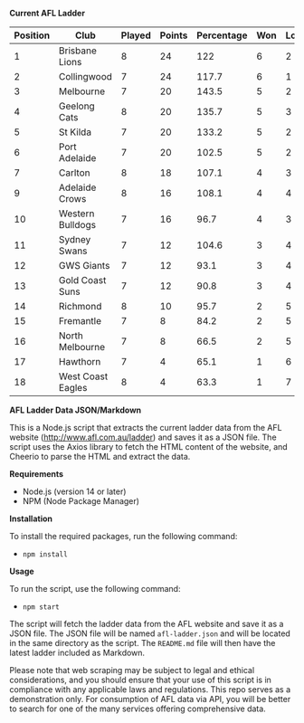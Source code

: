 **Current AFL Ladder**

| Position | Club | Played | Points | Percentage | Won | Lost | Drawn | PF | PA |
| -------- | ---- | ------ | ------ | ---------- | --- | ---- | ----- | -- | -- |
| 1 | Brisbane Lions | 8 | 24 | 122 | 6 | 2 | 0 | 809 | 663 |
| 2 | Collingwood | 7 | 24 | 117.7 | 6 | 1 | 0 | 625 | 531 |
| 3 | Melbourne | 7 | 20 | 143.5 | 5 | 2 | 0 | 769 | 536 |
| 4 | Geelong Cats | 8 | 20 | 135.7 | 5 | 3 | 0 | 862 | 635 |
| 5 | St Kilda | 7 | 20 | 133.2 | 5 | 2 | 0 | 586 | 440 |
| 6 | Port Adelaide | 7 | 20 | 102.5 | 5 | 2 | 0 | 604 | 589 |
| 7 | Carlton | 8 | 18 | 107.1 | 4 | 3 | 1 | 677 | 632 |
| 9 | Adelaide Crows | 8 | 16 | 108.1 | 4 | 4 | 0 | 721 | 667 |
| 10 | Western Bulldogs | 7 | 16 | 96.7 | 4 | 3 | 0 | 530 | 548 |
| 11 | Sydney Swans | 7 | 12 | 104.6 | 3 | 4 | 0 | 641 | 613 |
| 12 | GWS Giants | 7 | 12 | 93.1 | 3 | 4 | 0 | 597 | 641 |
| 13 | Gold Coast Suns | 7 | 12 | 90.8 | 3 | 4 | 0 | 533 | 587 |
| 14 | Richmond | 8 | 10 | 95.7 | 2 | 5 | 1 | 607 | 634 |
| 15 | Fremantle | 7 | 8 | 84.2 | 2 | 5 | 0 | 540 | 641 |
| 16 | North Melbourne | 7 | 8 | 66.5 | 2 | 5 | 0 | 485 | 729 |
| 17 | Hawthorn | 7 | 4 | 65.1 | 1 | 6 | 0 | 443 | 680 |
| 18 | West Coast Eagles | 8 | 4 | 63.3 | 1 | 7 | 0 | 572 | 903 |

**AFL Ladder Data JSON/Markdown**

This is a Node.js script that extracts the current ladder data from the AFL website (http://www.afl.com.au/ladder) and saves it as a JSON file. The script uses the Axios library to fetch the HTML content of the website, and Cheerio to parse the HTML and extract the data.

**Requirements**

- Node.js (version 14 or later)
- NPM (Node Package Manager)

**Installation**

To install the required packages, run the following command:

 - `npm install`

**Usage**

To run the script, use the following command:

 - `npm start`

The script will fetch the ladder data from the AFL website and save it as a JSON file. The JSON file will be named `afl-ladder.json` and will be located in the same directory as the script. The `README.md` file will then have the latest ladder included as Markdown.

Please note that web scraping may be subject to legal and ethical considerations, and you should ensure that your use of this script is in compliance with any applicable laws and regulations. This repo serves as a demonstration only. For consumption of AFL data via API, you will be better to search for one of the many services offering comprehensive data.
